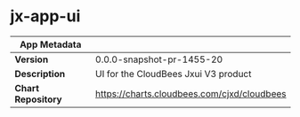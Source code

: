 # jx-app-ui

|App Metadata||
|---|---|
| **Version** | 0.0.0-snapshot-pr-1455-20 |
| **Description** | UI for the CloudBees Jxui V3 product |
| **Chart Repository** | https://charts.cloudbees.com/cjxd/cloudbees |

